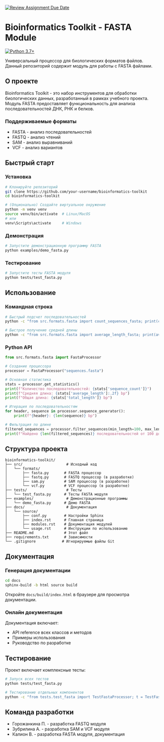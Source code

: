 [![Review Assignment Due Date](https://classroom.github.com/assets/deadline-readme-button-22041afd0340ce965d47ae6ef1cefeee28c7c493a6346c4f15d667ab976d596c.svg)](https://classroom.github.com/a/I6I1ViQv)
# Bioinformatics Toolkit - FASTA Module

[![Python 3.7+](https://img.shields.io/badge/Python-3.7%2B-blue)](https://python.org)

Универсальный процессор для биологических форматов файлов. Данный репозиторий содержит модуль для работы с FASTA файлами.

## О проекте

Bioinformatics Toolkit - это набор инструментов для обработки биологических данных, разработанный в рамках учебного проекта. Модуль FASTA предоставляет функциональность для анализа последовательностей ДНК, РНК и белков.

### Поддерживаемые форматы

-  FASTA - анализ последовательностей
-  FASTQ - анализ чтений
-  SAM - анализ выравниваний
-  VCF - анализ вариантов

## Быстрый старт

### Установка

```bash
# Клонируйте репозиторий
git clone https://github.com/your-username/bioinformatics-toolkit
cd bioinformatics-toolkit

# (Опционально) Создайте виртуальное окружение
python -m venv venv
source venv/bin/activate  # Linux/MacOS
# или
venv\Scripts\activate     # Windows

```
### Демонстрация

```bash
# Запустите демонстрационную программу FASTA
python examples/demo_fasta.py
```

### Тестирование

```bash
# Запустите тесты FASTA модуля
python tests/test_fasta.py
```

## Использование

### Командная строка

```bash
# Быстрый подсчет последовательностей
python -c "from src.formats.fasta import count_sequences_fasta; print(count_sequences_fasta('file.fasta'))"

# Быстрое получение средней длины
python -c "from src.formats.fasta import average_length_fasta; print(average_length_fasta('file.fasta'))"
```

### Python API

```python
from src.formats.fasta import FastaProcessor

# Создание процессора
processor = FastaProcessor("sequences.fasta")

# Основная статистика
stats = processor.get_statistics()
print(f"Количество последовательностей: {stats['sequence_count']}")
print(f"Средняя длина: {stats['average_length']:.2f} bp")
print(f"Общая длина: {stats['total_length']} bp")

# Итерация по последовательностям
for header, sequence in processor.sequence_generator():
    print(f"{header}: {len(sequence)} bp")

# Фильтрация по длине
filtered_sequences = processor.filter_sequences(min_length=100, max_length=1000)
print(f"Найдено {len(filtered_sequences)} последовательностей от 100 до 1000 bp")
```

## Структура проекта

```
bioinformatics-toolkit/
├── src/                    # Исходный код
│   └── formats/
│       ├── fasta.py       # FASTA процессор
│       ├── fastq.py       # FASTQ процессор (в разработке)
│       ├── sam.py         # SAM процессор (в разработке)
│       └── vcf.py         # VCF процессор (в разработке)
├── tests/                  # Тесты
│   └── test_fasta.py      # Тесты FASTA модуля
├── examples/               # Демонстрационные программы
│   └── demo_fasta.py      # Демо FASTA
├── docs/                   # Документация
│   └── source/
│       ├── conf.py        # Настройки Sphinx
│       ├── index.rst      # Главная страница
│       ├── modules.rst    # Документация модулей
│       └── usage.rst      # Инструкции по использованию
├── README.md              # Этот файл
├── requirements.txt       # Зависимости
└── .gitignore            # Игнорируемые файлы Git
```

## Документация

### Генерация документации

```bash
cd docs
sphinx-build -b html source build
```

Откройте `docs/build/index.html` в браузере для просмотра документации.

### Онлайн документация

Документация включает:
- API reference всех классов и методов
- Примеры использования
- Руководство по разработке

## Тестирование

Проект включает комплексные тесты:

```bash
# Запуск всех тестов
python tests/test_fasta.py

# Тестирование отдельных компонентов
python -c "from tests.test_fasta import TestFastaProcessor; t = TestFastaProcessor(); t.test_sequence_count()"
```

## Команда разработки

- Горожанкина П. - разработка FASTQ модуля
- Зубрилина А. - разработка SAM и VCF модуля
- Калион В. - разработка FASTA модуля, документация
